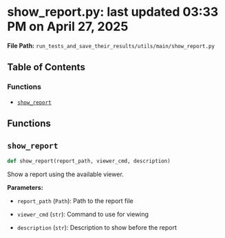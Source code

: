 # show_report.py: last updated 03:33 PM on April 27, 2025

**File Path:** `run_tests_and_save_their_results/utils/main/show_report.py`

## Table of Contents

### Functions

- [`show_report`](#show_report)

## Functions

## `show_report`

```python
def show_report(report_path, viewer_cmd, description)
```

Show a report using the available viewer.

**Parameters:**

- `report_path` (`Path`): Path to the report file

- `viewer_cmd` (`str`): Command to use for viewing

- `description` (`str`): Description to show before the report
